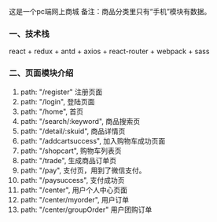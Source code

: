 
这是一个pc端网上商城
备注：商品分类里只有“手机”模块有数据。

### 一、技术栈
react + redux + antd + axios + react-router + webpack + sass

### 二、页面模块介绍
 
1. path: "/register"
    注册页面
2. path: "/login",
   登陆页面
3. path: "/home",
   首页
4. path: "/search/:keyword",
   商品搜索页
5. path: "/detail/:skuid",
   商品详情页
6. path: "/addcartsuccess",
   加入购物车成功页面
7. path: "/shopcart",
   购物车列表页
8. path: "/trade",
   生成商品订单页
9.  path: "/pay",
    支付页，用到了微信支付。
10. path: "/paysuccess",
    支付成功页
11. path: "/center",
    用户个人中心页面
12. path: "/center/myorder",
    用户订单
13. path: "/center/groupOrder"
    用户团购订单
              
   